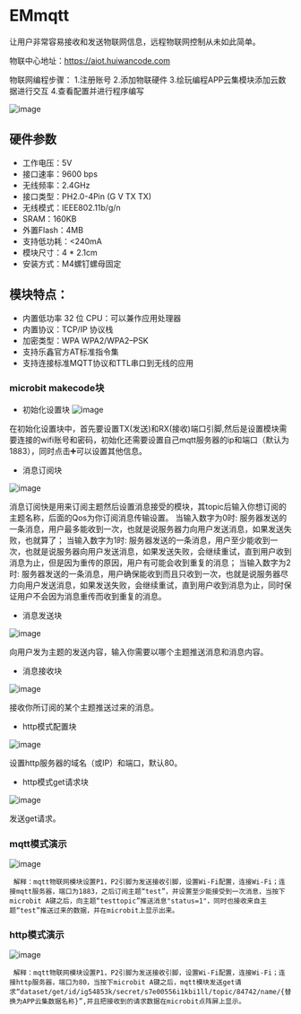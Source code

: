 # EMmqtt
让用户非常容易接收和发送物联网信息，远程物联网控制从未如此简单。

物联中心地址：https://aiot.huiwancode.com

物联网编程步骤：
1.注册账号
2.添加物联硬件
3.绘玩编程APP云集模块添加云数据进行交互
4.查看配置并进行程序编写

![image](image/index.png)

## 硬件参数

- 工作电压：5V
- 接口速率：9600 bps
- 无线频率：2.4GHz
- 接口类型：PH2.0-4Pin (G V TX TX)
- 无线模式：IEEE802.11b/g/n
- SRAM：160KB
- 外置Flash：4MB
- 支持低功耗：<240mA
- 模块尺寸：4 * 2.1cm
- 安装方式：M4螺钉螺母固定

## 模块特点：

- 内置低功率 32 位 CPU：可以兼作应用处理器
- 内置协议：TCP/IP 协议栈
- 加密类型：WPA WPA2/WPA2–PSK
- 支持乐鑫官方AT标准指令集
- 支持连接标准MQTT协议和TTL串口到无线的应用


### microbit makecode块
- 初始化设置块
![image](image/init.png)

 在初始化设置块中，首先要设置TX(发送)和RX(接收)端口引脚,然后是设置模块需要连接的wifi账号和密码，初始化还需要设置自己mqtt服务器的ip和端口（默认为1883），同时点击➕可以设置其他信息。

- 消息订阅块

![image](image/sub.png)

消息订阅快是用来订阅主题然后设置消息接受的模块，其topic后输入你想订阅的主题名称，后面的Qos为你订阅消息传输设置。
当输入数字为0时: 服务器发送的一条消息，用户最多能收到一次，也就是说服务器力向用户发送消息，如果发送失败，也就算了；
当输入数字为1时: 服务器发送的一条消息，用户至少能收到一次，也就是说服务器向用户发送消息，如果发送失败，会继续重试，直到用户收到消息为止，但是因为重传的原因，用户有可能会收到重复的消息；
当输入数字为2时: 服务器发送的一条消息，用户确保能收到而且只收到一次，也就是说服务器尽力向用户发送消息，如果发送失败，会继续重试，直到用户收到消息为止，同时保证用户不会因为消息重传而收到重复的消息。
  
- 消息发送块
  
![image](image/pub.png)

向用户发为主题的发送内容，输入你需要以哪个主题推送消息和消息内容。

- 消息接收块
  
![image](image/rec.png)

接收你所订阅的某个主题推送过来的消息。

- http模式配置块
  
![image](image/http.png)

设置http服务器的域名（或IP）和端口，默认80。

- http模式get请求块
  
![image](image/get_method.png)

发送get请求。


### mqtt模式演示

![image](image/last.png)

     解释：mqtt物联网模块设置P1，P2引脚为发送接收引脚，设置Wi-Fi配置，连接Wi-Fi；连接mqtt服务器，端口为1883，之后订阅主题“test”，并设置至少能接受到一次消息，当按下microbit A键之后，向主题“testtopic”推送消息"status=1"，同时也接收来自主题“test”推送过来的数据，并在microbit上显示出来。

### http模式演示

![image](image/http_example.png)

     解释：mqtt物联网模块设置P1，P2引脚为发送接收引脚，设置Wi-Fi配置，连接Wi-Fi；连接http服务器，端口为80，当按下microbit A键之后，mqtt模块发送get请求“dataset/get/id/ig54853k/secret/s7e00556i1kbi1ll/topic/84742/name/{替换为APP云集数据名称}”,并且把接收到的请求数据在microbit点阵屏上显示。
